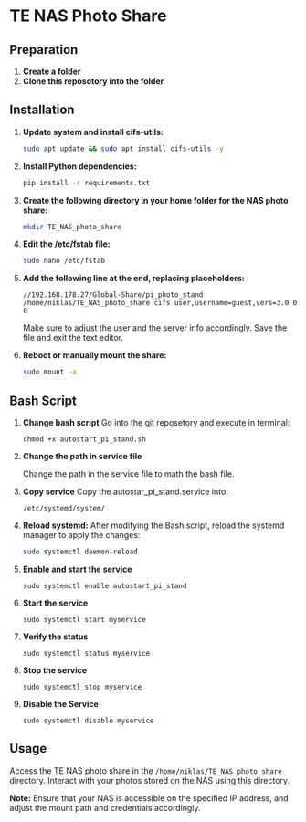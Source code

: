 
# TE NAS Photo Share

## Preparation
1. **Create a folder**
2. **Clone this reposotory into the folder**

## Installation

1. **Update system and install cifs-utils:**
    ```bash
    sudo apt update && sudo apt install cifs-utils -y
    ```

2. **Install Python dependencies:**
    ```bash
    pip install -r requirements.txt
    ```

3. **Create the following directory in your home folder for the NAS photo share:**
    ```bash
    mkdir TE_NAS_photo_share
    ```

4. **Edit the /etc/fstab file:**
    ```bash
    sudo nano /etc/fstab
    ```

5. **Add the following line at the end, replacing placeholders:**
    ```plaintext
    //192.168.178.27/Global-Share/pi_photo_stand /home/niklas/TE_NAS_photo_share cifs user,username=guest,vers=3.0 0 0
    ```

    Make sure to adjust the user and the server info accordingly.
    Save the file and exit the text editor.

6. **Reboot or manually mount the share:**
    ```bash
    sudo mount -a
    ```
## Bash Script

1. **Change bash script**
    Go into the git reposetory and execute in terminal:
   ```
   chmod +x autostart_pi_stand.sh
    ```
1. **Change the path in service file**
    
    Change the path in the service file to math the bash file.

3. **Copy service**
    Copy the autostar_pi_stand.service into:

    ```
    /etc/systemd/system/
    ```
2. **Reload systemd:**
   After modifying the Bash script, reload the systemd manager to apply the changes:

   ```bash
   sudo systemctl daemon-reload
   ```

4. **Enable and start the service**
    ```
    sudo systemctl enable autostart_pi_stand
    ```

5. **Start the service**
    ```
    sudo systemctl start myservice
    ```
6. **Verify the status**
    ```
    sudo systemctl status myservice
    ```
7. **Stop the service**
    ```
    sudo systemctl stop myservice
    ```
8. **Disable the Service**
    ```
    sudo systemctl disable myservice
    ```    
## Usage

Access the TE NAS photo share in the `/home/niklas/TE_NAS_photo_share` directory. Interact with your photos stored on the NAS using this directory.

**Note:** Ensure that your NAS is accessible on the specified IP address, and adjust the mount path and credentials accordingly.
